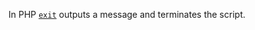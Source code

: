 In PHP [`exit`](https://www.php.net/manual/en/function.exit.php) outputs a message and terminates the script.

